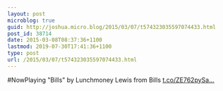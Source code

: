 ```yaml
---
layout: post
microblog: true
guid: http://joshua.micro.blog/2015/03/07/t574323035597074433.html
post_id: 38714
date: 2015-03-08T08:37:36+1100
lastmod: 2019-07-30T17:41:36+1100
type: post
url: /2015/03/07/t574323035597074433.html
---
```

#NowPlaying "Bills" by Lunchmoney Lewis from Bills  [t.co/ZE762pySa...](http://t.co/ZE762pySal)
